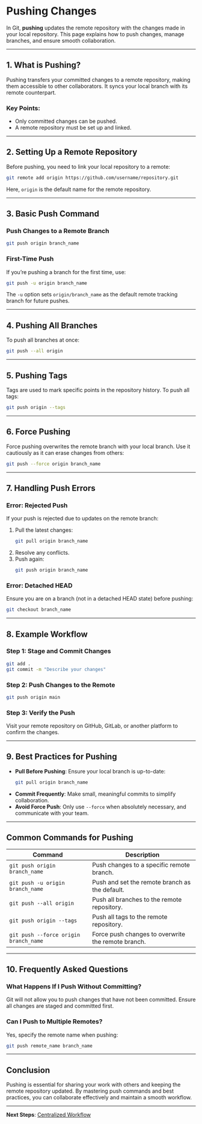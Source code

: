 # Pushing Changes

In Git, **pushing** updates the remote repository with the changes made in your local repository. This page explains how to push changes, manage branches, and ensure smooth collaboration.

---

## 1. **What is Pushing?**

Pushing transfers your committed changes to a remote repository, making them accessible to other collaborators. It syncs your local branch with its remote counterpart.

### Key Points:
- Only committed changes can be pushed.
- A remote repository must be set up and linked.

---

## 2. **Setting Up a Remote Repository**

Before pushing, you need to link your local repository to a remote:
```bash
git remote add origin https://github.com/username/repository.git
```

Here, `origin` is the default name for the remote repository.

---

## 3. **Basic Push Command**

### Push Changes to a Remote Branch
```bash
git push origin branch_name
```

### First-Time Push
If you’re pushing a branch for the first time, use:
```bash
git push -u origin branch_name
```
The `-u` option sets `origin/branch_name` as the default remote tracking branch for future pushes.

---

## 4. **Pushing All Branches**

To push all branches at once:
```bash
git push --all origin
```

---

## 5. **Pushing Tags**

Tags are used to mark specific points in the repository history. To push all tags:
```bash
git push origin --tags
```

---

## 6. **Force Pushing**

Force pushing overwrites the remote branch with your local branch. Use it cautiously as it can erase changes from others:
```bash
git push --force origin branch_name
```

---

## 7. **Handling Push Errors**

### Error: Rejected Push
If your push is rejected due to updates on the remote branch:
1. Pull the latest changes:
   ```bash
   git pull origin branch_name
   ```
2. Resolve any conflicts.
3. Push again:
   ```bash
   git push origin branch_name
   ```

### Error: Detached HEAD
Ensure you are on a branch (not in a detached HEAD state) before pushing:
```bash
git checkout branch_name
```

---

## 8. **Example Workflow**

### Step 1: Stage and Commit Changes
```bash
git add .
git commit -m "Describe your changes"
```

### Step 2: Push Changes to the Remote
```bash
git push origin main
```

### Step 3: Verify the Push
Visit your remote repository on GitHub, GitLab, or another platform to confirm the changes.

---

## 9. **Best Practices for Pushing**

- **Pull Before Pushing**: Ensure your local branch is up-to-date:
  ```bash
  git pull origin branch_name
  ```
- **Commit Frequently**: Make small, meaningful commits to simplify collaboration.
- **Avoid Force Push**: Only use `--force` when absolutely necessary, and communicate with your team.

---

## Common Commands for Pushing

| Command                                | Description                                      |
|----------------------------------------|--------------------------------------------------|
| `git push origin branch_name`          | Push changes to a specific remote branch.        |
| `git push -u origin branch_name`       | Push and set the remote branch as the default.   |
| `git push --all origin`                | Push all branches to the remote repository.      |
| `git push origin --tags`               | Push all tags to the remote repository.          |
| `git push --force origin branch_name`  | Force push changes to overwrite the remote branch.|

---

## 10. **Frequently Asked Questions**

### **What Happens If I Push Without Committing?**
Git will not allow you to push changes that have not been committed. Ensure all changes are staged and committed first.

### **Can I Push to Multiple Remotes?**
Yes, specify the remote name when pushing:
```bash
git push remote_name branch_name
```

---

## Conclusion

Pushing is essential for sharing your work with others and keeping the remote repository updated. By mastering push commands and best practices, you can collaborate effectively and maintain a smooth workflow.

---

**Next Steps**: [Centralized Workflow](../05.%20Git%20Workflows/1.%20Centralized%20Workflow.md)
